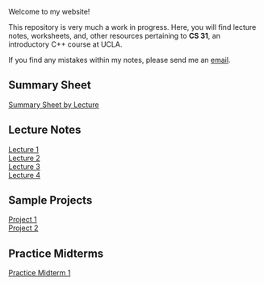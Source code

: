 Welcome to my website!

This repository is very much a work in progress. Here, you will find lecture notes, worksheets, and, other resources pertaining to **CS 31**, an introductory C++ course at UCLA.

If you find any mistakes within my notes, please send me an [email](mailto:jcheno21@g.ucla.edu).

## Summary Sheet
[Summary Sheet by Lecture](./summarysheet.html)

## Lecture Notes
[Lecture 1](./lecture1.html)
<br>[Lecture 2](./lecture2.html)
<br>[Lecture 3](./lecture3.html)
<br>[Lecture 4](./lecture4.html)
 
## Sample Projects
[Project 1](./project1.html)
<br>[Project 2](./project2.html)

## Practice Midterms
[Practice Midterm 1](./pmt1.html)
